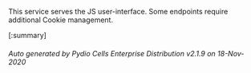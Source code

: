 






This service serves the JS user-interface. Some endpoints require additional Cookie management.

[:summary]

###### Auto generated by Pydio Cells Enterprise Distribution v2.1.9 on 18-Nov-2020
